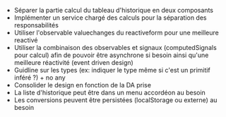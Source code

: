 - Séparer la partie calcul du tableau d'historique en deux composants
- Implémenter un service chargé des calculs pour la séparation des responsabilités
- Utiliser l'observable valuechanges du reactiveform pour une meilleure reactivé
- Utiliser la combinaison des observables et signaux (computedSignals pour calcul) afin de pouvoir être asynchrone si besoin ainsi qu'une meilleure réactivité (event driven design)
- Guidline sur les types (ex: indiquer le type même si c'est un primitif inféré ?) + no any
- Consolider le design en fonction de la DA prise
- La liste d'historique peut être dans un menu accordéon au besoin
- Les conversions peuvent être persistées (localStorage ou externe) au besoin